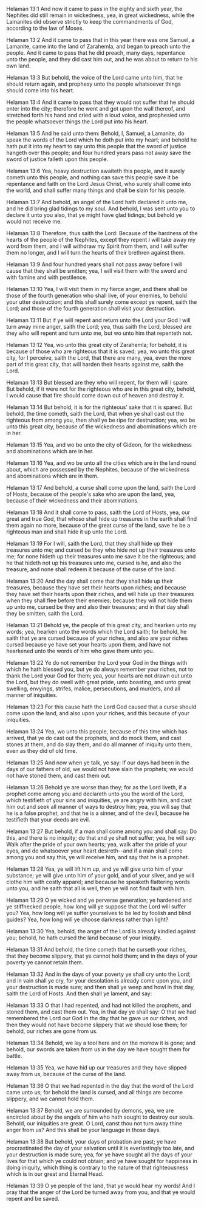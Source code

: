 Helaman 13:1 And now it came to pass in the eighty and sixth year, the
Nephites did still remain in wickedness, yea, in great wickedness, while
the Lamanites did observe strictly to keep the commandments of God,
according to the law of Moses.

Helaman 13:2 And it came to pass that in this year there was one Samuel,
a Lamanite, came into the land of Zarahemla, and began to preach unto
the people. And it came to pass that he did preach, many days,
repentance unto the people, and they did cast him out, and he was about
to return to his own land.

Helaman 13:3 But behold, the voice of the Lord came unto him, that he
should return again, and prophesy unto the people whatsoever things
should come into his heart.

Helaman 13:4 And it came to pass that they would not suffer that he
should enter into the city; therefore he went and got upon the wall
thereof, and stretched forth his hand and cried with a loud voice, and
prophesied unto the people whatsoever things the Lord put into his
heart.

Helaman 13:5 And he said unto them: Behold, I, Samuel, a Lamanite, do
speak the words of the Lord which he doth put into my heart; and behold
he hath put it into my heart to say unto this people that the sword of
justice hangeth over this people; and four hundred years pass not away
save the sword of justice falleth upon this people.

Helaman 13:6 Yea, heavy destruction awaiteth this people, and it surely
cometh unto this people, and nothing can save this people save it be
repentance and faith on the Lord Jesus Christ, who surely shall come
into the world, and shall suffer many things and shall be slain for his
people.

Helaman 13:7 And behold, an angel of the Lord hath declared it unto me,
and he did bring glad tidings to my soul. And behold, I was sent unto
you to declare it unto you also, that ye might have glad tidings; but
behold ye would not receive me.

Helaman 13:8 Therefore, thus saith the Lord: Because of the hardness of
the hearts of the people of the Nephites, except they repent I will take
away my word from them, and I will withdraw my Spirit from them, and I
will suffer them no longer, and I will turn the hearts of their brethren
against them.

Helaman 13:9 And four hundred years shall not pass away before I will
cause that they shall be smitten; yea, I will visit them with the sword
and with famine and with pestilence.

Helaman 13:10 Yea, I will visit them in my fierce anger, and there shall
be those of the fourth generation who shall live, of your enemies, to
behold your utter destruction; and this shall surely come except ye
repent, saith the Lord; and those of the fourth generation shall visit
your destruction.

Helaman 13:11 But if ye will repent and return unto the Lord your God I
will turn away mine anger, saith the Lord; yea, thus saith the Lord,
blessed are they who will repent and turn unto me, but wo unto him that
repenteth not.

Helaman 13:12 Yea, wo unto this great city of Zarahemla; for behold, it
is because of those who are righteous that it is saved; yea, wo unto
this great city, for I perceive, saith the Lord, that there are many,
yea, even the more part of this great city, that will harden their
hearts against me, saith the Lord.

Helaman 13:13 But blessed are they who will repent, for them will I
spare. But behold, if it were not for the righteous who are in this
great city, behold, I would cause that fire should come down out of
heaven and destroy it.

Helaman 13:14 But behold, it is for the righteous' sake that it is
spared. But behold, the time cometh, saith the Lord, that when ye shall
cast out the righteous from among you, then shall ye be ripe for
destruction; yea, wo be unto this great city, because of the wickedness
and abominations which are in her.

Helaman 13:15 Yea, and wo be unto the city of Gideon, for the wickedness
and abominations which are in her.

Helaman 13:16 Yea, and wo be unto all the cities which are in the land
round about, which are possessed by the Nephites, because of the
wickedness and abominations which are in them.

Helaman 13:17 And behold, a curse shall come upon the land, saith the
Lord of Hosts, because of the people's sake who are upon the land, yea,
because of their wickedness and their abominations.

Helaman 13:18 And it shall come to pass, saith the Lord of Hosts, yea,
our great and true God, that whoso shall hide up treasures in the earth
shall find them again no more, because of the great curse of the land,
save he be a righteous man and shall hide it up unto the Lord.

Helaman 13:19 For I will, saith the Lord, that they shall hide up their
treasures unto me; and cursed be they who hide not up their treasures
unto me; for none hideth up their treasures unto me save it be the
righteous; and he that hideth not up his treasures unto me, cursed is
he, and also the treasure, and none shall redeem it because of the curse
of the land.

Helaman 13:20 And the day shall come that they shall hide up their
treasures, because they have set their hearts upon riches; and because
they have set their hearts upon their riches, and will hide up their
treasures when they shall flee before their enemies; because they will
not hide them up unto me, cursed be they and also their treasures; and
in that day shall they be smitten, saith the Lord.

Helaman 13:21 Behold ye, the people of this great city, and hearken unto
my words; yea, hearken unto the words which the Lord saith; for behold,
he saith that ye are cursed because of your riches, and also are your
riches cursed because ye have set your hearts upon them, and have not
hearkened unto the words of him who gave them unto you.

Helaman 13:22 Ye do not remember the Lord your God in the things with
which he hath blessed you, but ye do always remember your riches, not to
thank the Lord your God for them; yea, your hearts are not drawn out
unto the Lord, but they do swell with great pride, unto boasting, and
unto great swelling, envyings, strifes, malice, persecutions, and
murders, and all manner of iniquities.

Helaman 13:23 For this cause hath the Lord God caused that a curse
should come upon the land, and also upon your riches, and this because
of your iniquities.

Helaman 13:24 Yea, wo unto this people, because of this time which has
arrived, that ye do cast out the prophets, and do mock them, and cast
stones at them, and do slay them, and do all manner of iniquity unto
them, even as they did of old time.

Helaman 13:25 And now when ye talk, ye say: If our days had been in the
days of our fathers of old, we would not have slain the prophets; we
would not have stoned them, and cast them out.

Helaman 13:26 Behold ye are worse than they; for as the Lord liveth, if
a prophet come among you and declareth unto you the word of the Lord,
which testifieth of your sins and iniquities, ye are angry with him, and
cast him out and seek all manner of ways to destroy him; yea, you will
say that he is a false prophet, and that he is a sinner, and of the
devil, because he testifieth that your deeds are evil.

Helaman 13:27 But behold, if a man shall come among you and shall say:
Do this, and there is no iniquity; do that and ye shall not suffer; yea,
he will say: Walk after the pride of your own hearts; yea, walk after
the pride of your eyes, and do whatsoever your heart desireth--and if a
man shall come among you and say this, ye will receive him, and say that
he is a prophet.

Helaman 13:28 Yea, ye will lift him up, and ye will give unto him of
your substance; ye will give unto him of your gold, and of your silver,
and ye will clothe him with costly apparel; and because he speaketh
flattering words unto you, and he saith that all is well, then ye will
not find fault with him.

Helaman 13:29 O ye wicked and ye perverse generation; ye hardened and ye
stiffnecked people, how long will ye suppose that the Lord will suffer
you? Yea, how long will ye suffer yourselves to be led by foolish and
blind guides? Yea, how long will ye choose darkness rather than light?

Helaman 13:30 Yea, behold, the anger of the Lord is already kindled
against you; behold, he hath cursed the land because of your iniquity.

Helaman 13:31 And behold, the time cometh that he curseth your riches,
that they become slippery, that ye cannot hold them; and in the days of
your poverty ye cannot retain them.

Helaman 13:32 And in the days of your poverty ye shall cry unto the
Lord; and in vain shall ye cry, for your desolation is already come upon
you, and your destruction is made sure; and then shall ye weep and howl
in that day, saith the Lord of Hosts. And then shall ye lament, and say:

Helaman 13:33 O that I had repented, and had not killed the prophets,
and stoned them, and cast them out. Yea, in that day ye shall say: O
that we had remembered the Lord our God in the day that he gave us our
riches, and then they would not have become slippery that we should lose
them; for behold, our riches are gone from us.

Helaman 13:34 Behold, we lay a tool here and on the morrow it is gone;
and behold, our swords are taken from us in the day we have sought them
for battle.

Helaman 13:35 Yea, we have hid up our treasures and they have slipped
away from us, because of the curse of the land.

Helaman 13:36 O that we had repented in the day that the word of the
Lord came unto us; for behold the land is cursed, and all things are
become slippery, and we cannot hold them.

Helaman 13:37 Behold, we are surrounded by demons, yea, we are encircled
about by the angels of him who hath sought to destroy our souls. Behold,
our iniquities are great. O Lord, canst thou not turn away thine anger
from us? And this shall be your language in those days.

Helaman 13:38 But behold, your days of probation are past; ye have
procrastinated the day of your salvation until it is everlastingly too
late, and your destruction is made sure; yea, for ye have sought all the
days of your lives for that which ye could not obtain; and ye have
sought for happiness in doing iniquity, which thing is contrary to the
nature of that righteousness which is in our great and Eternal Head.

Helaman 13:39 O ye people of the land, that ye would hear my words! And
I pray that the anger of the Lord be turned away from you, and that ye
would repent and be saved.
